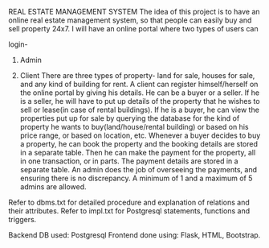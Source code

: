 REAL ESTATE MANAGEMENT SYSTEM
The idea of this project is to have an online real estate management system, so that people can
easily buy and sell property 24x7. I will have an online portal where two types of users can

login-
1. Admin

2. Client
There are three types of property- land for sale, houses for sale, and any kind of building for
rent.
A client can register himself/herself on the online portal by giving his details. He can be a buyer
or a seller. If he is a seller, he will have to put up details of the property that he wishes to sell or
lease(in case of rental buildings). If he is a buyer, he can view the properties put up for sale by
querying the database for the kind of property he wants to buy(land/house/rental building) or
based on his price range, or based on location, etc.
Whenever a buyer decides to buy a property, he can book the property and the booking details
are stored in a separate table. Then he can make the payment for the property, all in one
transaction, or in parts. The payment details are stored in a separate table.
An admin does the job of overseeing the payments, and ensuring there is no discrepancy. A
minimum of 1 and a maximum of 5 admins are allowed.

Refer to dbms.txt for detailed procedure and explanation of relations and their attributes.
Refer to impl.txt for Postgresql statements, functions and triggers.

Backend DB used: Postgresql
Frontend done using: Flask, HTML, Bootstrap.
